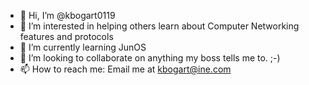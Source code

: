 - 👋 Hi, I’m @kbogart0119
- 👀 I’m interested in helping others learn about Computer Networking features and protocols
- 🌱 I’m currently learning JunOS
- 💞️ I’m looking to collaborate on anything my boss tells me to. ;-)
- 📫 How to reach me:  Email me at kbogart@ine.com

<!---
kbogart0119/kbogart0119 is a ✨ special ✨ repository because its `README.md` (this file) appears on your GitHub profile.
You can click the Preview link to take a look at your changes.
--->

